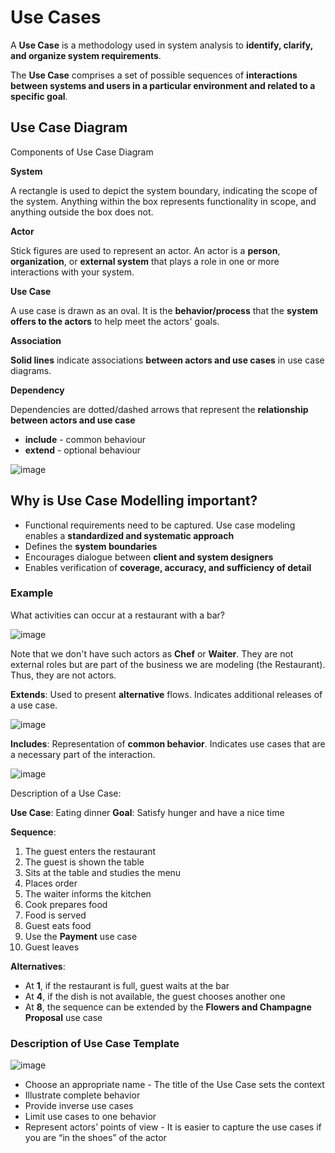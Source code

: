 # Use Cases

A **Use Case** is a methodology used in system analysis to **identify, clarify, and organize system requirements**. 

The **Use Case** comprises a set of possible sequences of **interactions between systems and users in a particular environment and related to a specific goal**.

## Use Case Diagram

Components of Use Case Diagram

**System**

A rectangle is used to depict the system boundary, indicating the scope of the system. Anything within the box represents functionality in scope, and anything outside the box does not.

**Actor**

Stick figures are used to represent an actor. An actor is a **person**, **organization**, or **external system** that plays a role in one or more interactions with your system.

**Use Case**

A use case is drawn as an oval. It is the **behavior/process** that the **system offers to the actors** to help meet the actors' goals.

**Association**

**Solid lines** indicate associations **between actors and use cases** in use case diagrams.

**Dependency**

Dependencies are dotted/dashed arrows that represent the **relationship between actors and use case**
- **include** - common behaviour
- **extend** - optional behaviour

![image](https://github.com/pirocorp/IT-Business-Analysis/assets/34960418/4aa3d2c6-a4a6-4884-8855-2adb89541b89)


## Why is Use Case Modelling important?

- Functional requirements need to be captured. Use case modeling enables a **standardized and systematic approach**
- Defines the **system boundaries**
- Encourages dialogue between **client and system designers**
- Enables verification of **coverage, accuracy, and sufficiency of detail**


### Example

What activities can occur at a restaurant with a bar?

![image](https://github.com/pirocorp/IT-Business-Analysis/assets/34960418/599bd9bb-2b22-48bc-bd23-630f65057d88)

Note that we don't have such actors as **Chef** or **Waiter**. They are not external roles but are part of the business we are modeling (the Restaurant). Thus, they are not actors.

**Extends**: Used to present **alternative** flows. Indicates additional releases of a use case.

![image](https://github.com/pirocorp/IT-Business-Analysis/assets/34960418/09bf697e-99fb-44b7-ac8b-86ba034b1f5f)

**Includes**: Representation of **common behavior**. Indicates use cases that are a necessary part of the interaction.

![image](https://github.com/pirocorp/IT-Business-Analysis/assets/34960418/6a6258c3-bab7-457e-8865-f5782e22160e)

Description of a Use Case:

**Use Case**: Eating dinner
**Goal**: Satisfy hunger and have a nice time

**Sequence**:
1. The guest enters the restaurant
2. The guest is shown the table
3. Sits at the table and studies the menu
4. Places order
5. The waiter informs the kitchen
6. Cook prepares food
7. Food is served
8. Guest eats food
9. Use the **Payment** use case
10. Guest leaves

**Alternatives**:
- At **1**, if the restaurant is full, guest waits at the bar
- At **4**, if the dish is not available, the guest chooses another one
- At **8**, the sequence can be extended by the **Flowers and Champagne Proposal** use case

### Description of Use Case Template

![image](https://github.com/pirocorp/IT-Business-Analysis/assets/34960418/c356afc8-b0cd-4eec-a0eb-8fadfe52c15c)

- Choose an appropriate name - The title of the Use Case sets the context
- Illustrate complete behavior
- Provide inverse use cases
- Limit use cases to one behavior
- Represent actors’ points of view - It is easier to capture the use cases if you are “in the shoes” of the actor






